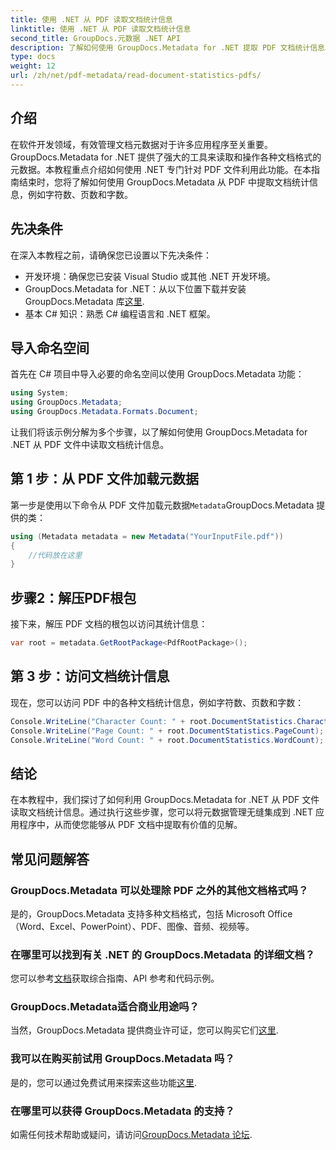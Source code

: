 ```yaml
---
title: 使用 .NET 从 PDF 读取文档统计信息
linktitle: 使用 .NET 从 PDF 读取文档统计信息
second_title: GroupDocs.元数据 .NET API
description: 了解如何使用 GroupDocs.Metadata for .NET 提取 PDF 文档统计信息。轻松增强您的文档管理能力。
type: docs
weight: 12
url: /zh/net/pdf-metadata/read-document-statistics-pdfs/
---
```

## 介绍
在软件开发领域，有效管理文档元数据对于许多应用程序至关重要。GroupDocs.Metadata for .NET 提供了强大的工具来读取和操作各种文档格式的元数据。本教程重点介绍如何使用 .NET 专门针对 PDF 文件利用此功能。在本指南结束时，您将了解如何使用 GroupDocs.Metadata 从 PDF 中提取文档统计信息，例如字符数、页数和字数。
## 先决条件
在深入本教程之前，请确保您已设置以下先决条件：
- 开发环境：确保您已安装 Visual Studio 或其他 .NET 开发环境。
-  GroupDocs.Metadata for .NET：从以下位置下载并安装 GroupDocs.Metadata 库[这里](https://releases.groupdocs.com/metadata/net/).
- 基本 C# 知识：熟悉 C# 编程语言和 .NET 框架。

## 导入命名空间
首先在 C# 项目中导入必要的命名空间以使用 GroupDocs.Metadata 功能：
```csharp
using System;
using GroupDocs.Metadata;
using GroupDocs.Metadata.Formats.Document;
```

让我们将该示例分解为多个步骤，以了解如何使用 GroupDocs.Metadata for .NET 从 PDF 文件中读取文档统计信息。
## 第 1 步：从 PDF 文件加载元数据
第一步是使用以下命令从 PDF 文件加载元数据`Metadata`GroupDocs.Metadata 提供的类：
```csharp
using (Metadata metadata = new Metadata("YourInputFile.pdf"))
{
    //代码放在这里
}
```
## 步骤2：解压PDF根包
接下来，解压 PDF 文档的根包以访问其统计信息：
```csharp
var root = metadata.GetRootPackage<PdfRootPackage>();
```
## 第 3 步：访问文档统计信息
现在，您可以访问 PDF 中的各种文档统计信息，例如字符数、页数和字数：
```csharp
Console.WriteLine("Character Count: " + root.DocumentStatistics.CharacterCount);
Console.WriteLine("Page Count: " + root.DocumentStatistics.PageCount);
Console.WriteLine("Word Count: " + root.DocumentStatistics.WordCount);
```

## 结论
在本教程中，我们探讨了如何利用 GroupDocs.Metadata for .NET 从 PDF 文件读取文档统计信息。通过执行这些步骤，您可以将元数据管理无缝集成到 .NET 应用程序中，从而使您能够从 PDF 文档中提取有价值的见解。

## 常见问题解答
### GroupDocs.Metadata 可以处理除 PDF 之外的其他文档格式吗？
是的，GroupDocs.Metadata 支持多种文档格式，包括 Microsoft Office（Word、Excel、PowerPoint）、PDF、图像、音频、视频等。
### 在哪里可以找到有关 .NET 的 GroupDocs.Metadata 的详细文档？
您可以参考[文档](https://reference.groupdocs.com/metadata/net/)获取综合指南、API 参考和代码示例。
### GroupDocs.Metadata适合商业用途吗？
当然，GroupDocs.Metadata 提供商业许可证，您可以购买它们[这里](https://purchase.groupdocs.com/buy).
### 我可以在购买前试用 GroupDocs.Metadata 吗？
是的，您可以通过免费试用来探索这些功能[这里](https://releases.groupdocs.com/).
### 在哪里可以获得 GroupDocs.Metadata 的支持？
如需任何技术帮助或疑问，请访问[GroupDocs.Metadata 论坛](https://forum.groupdocs.com/c/metadata/14).